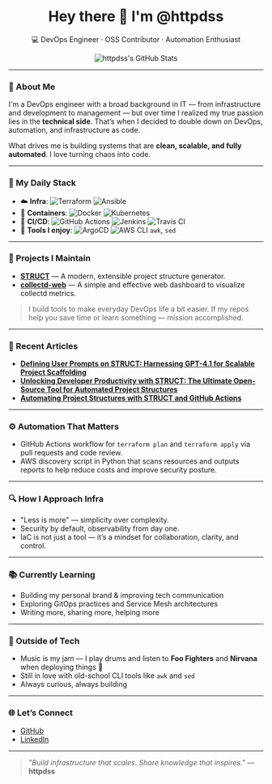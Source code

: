 <!-- markdownlint-disable no-inline-html -->

<h1 align="center">Hey there 👋 I'm @httpdss</h1>
<p align="center">💻 DevOps Engineer · OSS Contributor · Automation Enthusiast</p>
<p align="center">
  <img src="https://github-readme-stats.vercel.app/api?username=httpdss&show_icons=true&theme=radical" alt="httpdss's GitHub Stats" />
</p>

---

### 🚀 About Me

I'm a DevOps engineer with a broad background in IT — from infrastructure and development to management — but over time I realized my true passion lies in the **technical side**. That’s when I decided to double down on DevOps, automation, and infrastructure as code.

What drives me is building systems that are **clean, scalable, and fully automated**. I love turning chaos into code.

---

### 🧰 My Daily Stack

- ☁️ **Infra**: ![Terraform](https://img.shields.io/badge/-Terraform-623CE4?logo=terraform&logoColor=white) ![Ansible](https://img.shields.io/badge/-Ansible-EE0000?logo=ansible&logoColor=white)
- 🐳 **Containers**: ![Docker](https://img.shields.io/badge/-Docker-2496ED?logo=docker&logoColor=white) ![Kubernetes](https://img.shields.io/badge/-Kubernetes-326CE5?logo=kubernetes&logoColor=white)
- 🔁 **CI/CD**: ![GitHub Actions](https://img.shields.io/badge/-GitHub%20Actions-2088FF?logo=githubactions&logoColor=white) ![Jenkins](https://img.shields.io/badge/-Jenkins-D24939?logo=jenkins&logoColor=white) ![Travis CI](https://img.shields.io/badge/-Travis%20CI-3EAAAF?logo=travisci&logoColor=white)
- 🧠 **Tools I enjoy**: ![ArgoCD](https://img.shields.io/badge/-ArgoCD-F05032?logo=argo&logoColor=white) ![AWS CLI](https://img.shields.io/badge/AWS-232F3E?style=flat&logo=amazonwebservices&logoColor=white) `awk`, `sed`

---

### 🔨 Projects I Maintain

- [**STRUCT**](https://github.com/httpdss/struct) — A modern, extensible project structure generator.
- [**collectd-web**](https://github.com/httpdss/collectd-web) — A simple and effective web dashboard to visualize collectd metrics.

> I build tools to make everyday DevOps life a bit easier. If my repos help you save time or learn something — mission accomplished.

---

### 📝 Recent Articles

- [**Defining User Prompts on STRUCT: Harnessing GPT-4.1 for Scalable Project Scaffolding**](https://medium.com/@httpdss/defining-user-prompts-on-struct-harnessing-gpt-4-1-for-scalable-project-scaffolding-e6d3b4ec4701)
- [**Unlocking Developer Productivity with STRUCT: The Ultimate Open-Source Tool for Automated Project Structures**](https://blog.devops.dev/unlocking-developer-productivity-with-struct-the-ultimate-open-source-tool-for-automated-project-8bca9b5f40f9)
- [**Automating Project Structures with STRUCT and GitHub Actions**](https://medium.com/@httpdss/automating-project-structures-with-struct-and-github-actions-64e09c40c11e)

---

### ⚙️ Automation That Matters

- GitHub Actions workflow for `terraform plan` and `terraform apply` via pull requests and code review.
- AWS discovery script in Python that scans resources and outputs reports to help reduce costs and improve security posture.

---

### 🔍 How I Approach Infra

- "Less is more" — simplicity over complexity.
- Security by default, observability from day one.
- IaC is not just a tool — it’s a mindset for collaboration, clarity, and control.

---

### 📚 Currently Learning

- Building my personal brand & improving tech communication
- Exploring GitOps practices and Service Mesh architectures
- Writing more, sharing more, helping more

---

### 🥁 Outside of Tech

- Music is my jam — I play drums and listen to **Foo Fighters** and **Nirvana** when deploying things 🎸
- Still in love with old-school CLI tools like `awk` and `sed`
- Always curious, always building

---

### 🌐 Let’s Connect

- [GitHub](https://github.com/httpdss)
- [LinkedIn](https://uy.linkedin.com/in/httpdss)

---

> _"Build infrastructure that scales. Share knowledge that inspires."_ — **httpdss**
